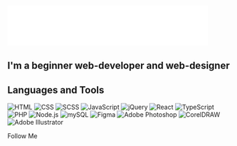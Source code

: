 [![Header](https://github.com/DDInside4life/DDInside4life/blob/main/assets/logo%2023.svg)](https://ddinside4life.github.io/My-Web-Page/index.html)

## I'm a beginner web-developer and web-designer

## Languages and Tools

![HTML](https://img.shields.io/badge/-HTML-151515?style=for-the-badge&logo=HTML5)
![CSS](https://img.shields.io/badge/-CSS-151515?style=for-the-badge&logo=CSS3&logoColor=0277BD)
![SCSS](https://img.shields.io/badge/-SCSS-151515?style=for-the-badge&logo=SASS)
![JavaScript](https://img.shields.io/badge/-JavaScript-151515?style=for-the-badge&logo=JavaScript)
![jQuery](https://img.shields.io/badge/-jQuery-151515?style=for-the-badge&logo=jQuery)
![React](https://img.shields.io/badge/-React-151515?style=for-the-badge&logo=React)
![TypeScript](https://img.shields.io/badge/-TypeScript-151515?style=for-the-badge&logo=TypeScript)
![PHP](https://img.shields.io/badge/-PHP-151515?style=for-the-badge&logo=PHP)
![Node.js](https://img.shields.io/badge/-Node.js-151515?style=for-the-badge&logo=Node.js)
![mySQL](https://img.shields.io/badge/-SQL-151515?style=for-the-badge&logo=mySQL)
![Figma](https://img.shields.io/badge/-Figma-151515?style=for-the-badge&logo=Figma)
![Adobe Photoshop](https://img.shields.io/badge/-Adobe_Photoshop-151515?style=for-the-badge&logo=AdobePhotoshop)
![CorelDRAW](https://img.shields.io/badge/-CorelDRAW-151515?style=for-the-badge&logo=CorelDRAW)
![Adobe Illustrator](https://img.shields.io/badge/-Adobe_Illustrator-151515?style=for-the-badge&logo=AdobeIllustrator)

Follow Me
